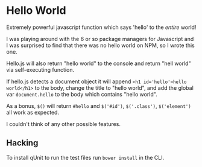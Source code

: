 Hello World
===========

Extremely powerful javascript function which says 'hello' to the *entire* world!

I was playing around with the 6 or so package managers for Javascript and I was
surprised to find that there was no hello world on NPM, so I wrote this one.

Hello.js will also return "hello world" to the console and return "hell world"
via self-executing function.

If hello.js detects a document object it will append
`<h1 id='hello'>hello world</h1>` to the body, change the title to
"hello world", and add the global var `document.hello` to the body which
contains "hello world".

As a bonus, `$()` will return `#hello` and `$('#id')`, `$('.class')`,
`$('element')` all work as expected.

I couldn't think of any other possible features.

## Hacking
To install qUnit to run the test files run `bower install` in the CLI.